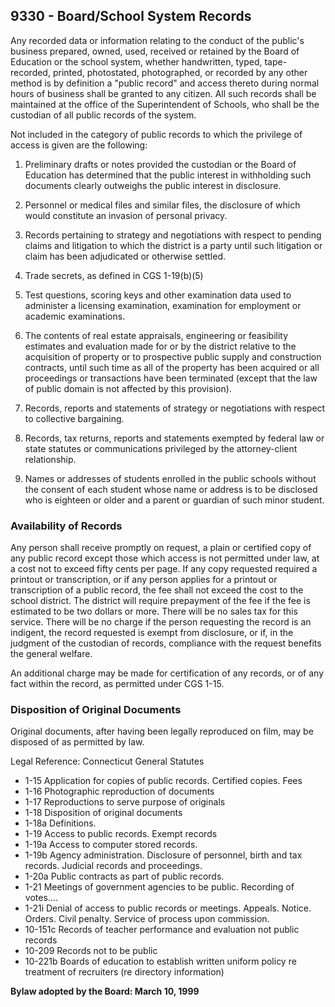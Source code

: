 ## 9330 - Board/School System Records

Any recorded data or information relating to the conduct of the public's business prepared, owned, used, received or retained by the Board of Education or the school system, whether handwritten, typed, tape-recorded, printed, photostated, photographed, or recorded by any other method is by definition a "public record" and access thereto during normal hours of business shall be granted to any citizen. All such records shall be maintained at the office of the Superintendent of Schools, who shall be the custodian of all public records of the system.

Not included in the category of public records to which the privilege of access is given are the following:

1.  Preliminary drafts or notes provided the custodian or the Board of Education has determined that the public interest in withholding such documents clearly outweighs the public interest in disclosure.

2.  Personnel or medical files and similar files, the disclosure of which would constitute an invasion of personal privacy.

3.  Records pertaining to strategy and negotiations with respect to pending claims and litigation to which the district is a party until such litigation or claim has been adjudicated or otherwise settled.

4.  Trade secrets, as defined in CGS 1-19(b)(5)

5.  Test questions, scoring keys and other examination data used to administer a licensing examination, examination for employment or academic examinations.

6.  The contents of real estate appraisals, engineering or feasibility estimates and evaluation made for or by the district relative to the acquisition of property or to prospective public supply and construction contracts, until such time as all of the property has been acquired or all proceedings or transactions have been terminated (except that the law of public domain is not affected by this provision).

7.  Records, reports and statements of strategy or negotiations with respect to collective bargaining.

8.  Records, tax returns, reports and statements exempted by federal law or state statutes or communications privileged by the attorney-client relationship.

9.  Names or addresses of students enrolled in the public schools without the consent of each student whose name or address is to be disclosed who is eighteen or older and a parent or guardian of such minor student.

### Availability of Records

Any person shall receive promptly on request, a plain or certified copy of any public record except those which access is not permitted under law, at a cost not to exceed fifty cents per page. If any copy requested required a printout or transcription, or if any person applies for a printout or transcription of a public record, the fee shall not exceed the cost to the school district. The district will require prepayment of the fee if the fee is estimated to be two dollars or more. There will be no sales tax for this service. There will be no charge if the person requesting the record is an indigent, the record requested is exempt from disclosure, or if, in the judgment of the custodian of records, compliance with the request benefits the general welfare.

An additional charge may be made for certification of any records, or of any fact within the record, as permitted under CGS 1-15.

### Disposition of Original Documents

Original documents, after having been legally reproduced on film, may be disposed of as permitted by law.

Legal Reference:  Connecticut General Statutes

* 1-15 Application for copies of public records. Certified copies. Fees
* 1-16 Photographic reproduction of documents
* 1-17 Reproductions to serve purpose of originals
* 1-18 Disposition of original documents
* 1-18a Definitions.
* 1-19 Access to public records. Exempt records
* 1-19a Access to computer stored records.
* 1-19b Agency administration. Disclosure of personnel, birth and tax records. Judicial records and proceedings.
* 1-20a Public contracts as part of public records.
* 1-21 Meetings of government agencies to be public. Recording of votes....
* 1-21i Denial of access to public records or meetings. Appeals. Notice. Orders. Civil penalty. Service of process upon commission.
* 10-151c Records of teacher performance and evaluation not public records
* 10-209 Records not to be public
* 10-221b Boards of education to establish written uniform policy re treatment of recruiters (re directory information)

**Bylaw adopted by the Board:  March 10, 1999**